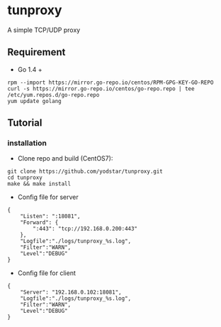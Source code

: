 # tunproxy
A simple TCP/UDP proxy 

## Requirement
- Go 1.4 +

```
rpm --import https://mirror.go-repo.io/centos/RPM-GPG-KEY-GO-REPO
curl -s https://mirror.go-repo.io/centos/go-repo.repo | tee /etc/yum.repos.d/go-repo.repo
yum update golang
```

## Tutorial

### installation

- Clone repo and build (CentOS7):

```
git clone https://github.com/yodstar/tunproxy.git
cd tunproxy
make && make install
```

- Config file for server

```
{
	"Listen": ":18081",
	"Forward": {
		":443": "tcp://192.168.0.200:443"
	},
	"Logfile":"./logs/tunproxy_%s.log",
	"Filter":"WARN",
	"Level":"DEBUG"
}
```

- Config file for client

```
{
	"Server": "192.168.0.102:18081",
	"Logfile":"./logs/tunproxy_%s.log",
	"Filter":"WARN",
	"Level":"DEBUG"
}
```
